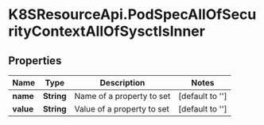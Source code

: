 # K8SResourceApi.PodSpecAllOfSecurityContextAllOfSysctlsInner

## Properties

Name | Type | Description | Notes
------------ | ------------- | ------------- | -------------
**name** | **String** | Name of a property to set | [default to &#39;&#39;]
**value** | **String** | Value of a property to set | [default to &#39;&#39;]


